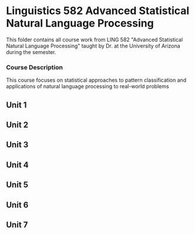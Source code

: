 # Linguistics 582 Advanced Statistical Natural Language Processing

This folder contains all course work from LING 582 "Advanced Statistical Natural Language Processing" taught by Dr. at the University of Arizona during the  semester.

### Course Description
This course focuses on statistical approaches to pattern classification and applications of natural language processing to real-world problems

## Unit 1



## Unit 2




## Unit 3



## Unit 4


 
## Unit 5



## Unit 6



## Unit 7


